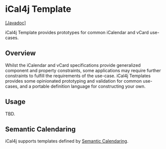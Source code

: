 # iCal4j Template

[[Javadoc]](https://javadoc.io/doc/org.ical4j/ical4j-template)

iCal4j Template provides prototypes for common iCalendar and vCard use-cases.

## Overview

Whilst the iCalendar and vCard specifications provide generalized component and property constraints, some applications
may require further constraints to fulfill the requirements of the use-case. iCal4j Templates provides some
opinionated prototyping and validation for common use-cases, and a portable definition language for constructing
your own.

## Usage

TBD.

## Semantic Calendaring

iCal4j supports templates defined by [Semantic Calendaring](https://www.semcal.org/concepts).
